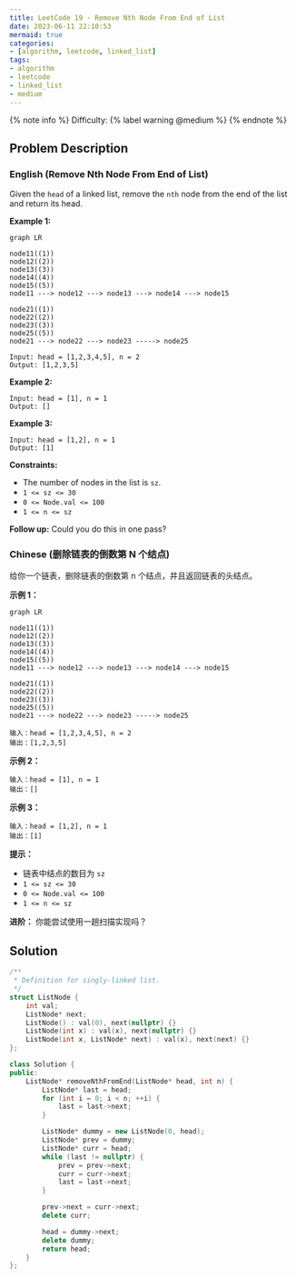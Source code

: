 ```yaml
---
title: LeetCode 19 - Remove Nth Node From End of List
date: 2023-06-11 22:10:53
mermaid: true
categories:
- [algorithm, leetcode, linked_list]
tags:
- algorithm
- leetcode
- linked_list
- medium
---
```


{% note info %}
Difficulty: {% label warning @medium %}
{% endnote %}

## Problem Description

### English (Remove Nth Node From End of List)

Given the `head` of a linked list, remove the `nth` node from the end of the list and return its head.

**Example 1:**

```mermaid
graph LR

node11((1))
node12((2))
node13((3))
node14((4))
node15((5))
node11 ---> node12 ---> node13 ---> node14 ---> node15

node21((1))
node22((2))
node23((3))
node25((5))
node21 ---> node22 ---> node23 -----> node25
```

```log
Input: head = [1,2,3,4,5], n = 2
Output: [1,2,3,5]
```

**Example 2:**

```log
Input: head = [1], n = 1
Output: []
```

**Example 3:**

```log
Input: head = [1,2], n = 1
Output: [1]
```

**Constraints:**

- The number of nodes in the list is `sz`.
- `1 <= sz <= 30`
- `0 <= Node.val <= 100`
- `1 <= n <= sz`

**Follow up:** Could you do this in one pass?

### Chinese (删除链表的倒数第 N 个结点)

给你一个链表，删除链表的倒数第 n 个结点，并且返回链表的头结点。

**示例 1：**

```mermaid
graph LR

node11((1))
node12((2))
node13((3))
node14((4))
node15((5))
node11 ---> node12 ---> node13 ---> node14 ---> node15

node21((1))
node22((2))
node23((3))
node25((5))
node21 ---> node22 ---> node23 -----> node25
```

```log
输入：head = [1,2,3,4,5], n = 2
输出：[1,2,3,5]
```

**示例 2：**

```log
输入：head = [1], n = 1
输出：[]
```

**示例 3：**

```log
输入：head = [1,2], n = 1
输出：[1]
```

**提示：**

- 链表中结点的数目为 `sz`
- `1 <= sz <= 30`
- `0 <= Node.val <= 100`
- `1 <= n <= sz`

**进阶：** 你能尝试使用一趟扫描实现吗？

## Solution

```C++
/**
 * Definition for singly-linked list.
 */
struct ListNode {
    int val;
    ListNode* next;
    ListNode() : val(0), next(nullptr) {}
    ListNode(int x) : val(x), next(nullptr) {}
    ListNode(int x, ListNode* next) : val(x), next(next) {}
};

class Solution {
public:
    ListNode* removeNthFromEnd(ListNode* head, int n) {
        ListNode* last = head;
        for (int i = 0; i < n; ++i) {
            last = last->next;
        }

        ListNode* dummy = new ListNode(0, head);
        ListNode* prev = dummy;
        ListNode* curr = head;
        while (last != nullptr) {
            prev = prev->next;
            curr = curr->next;
            last = last->next;
        }

        prev->next = curr->next;
        delete curr;

        head = dummy->next;
        delete dummy;
        return head;
    }
};
```
